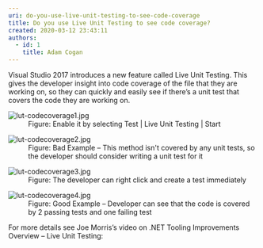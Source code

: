 ```yaml
---
uri: do-you-use-live-unit-testing-to-see-code-coverage
title: Do you use Live Unit Testing to see code coverage?
created: 2020-03-12 23:43:11
authors:
  - id: 1
    title: Adam Cogan
---
```





<span class='intro'> Visual Studio 2017 introduces a new feature called Live Unit Testing. This gives the developer insight into code coverage of the file that they are working on, so they can quickly and easily see if there’s a unit test that covers the code they are working on.<br> </span>

<dl class="image"><dt>​<img src="/PublishingImages/lut-codecoverage1.jpg" alt="lut-codecoverage1.jpg" /></dt><dd>Figure&#58; Enable it by selecting Test | Live Unit Testing | Start</dd></dl><dl class="badImage"><dt>​<img src="/PublishingImages/lut-codecoverage2.jpg" alt="lut-codecoverage2.jpg" /></dt><dd>Figure&#58; Bad Example – This method isn't covered by any unit tests, so the developer should consider writing a unit test for it</dd></dl><dl class="image"><dt>​<img src="/PublishingImages/lut-codecoverage3.jpg" alt="lut-codecoverage3.jpg" /></dt><dd>Figure&#58; The developer can right click and create a test immediately</dd></dl><dl class="goodImage"><dt>​<img src="/PublishingImages/lut-codecoverage4.jpg" alt="lut-codecoverage4.jpg" /></dt><dd>Figure&#58; Good Example – Developer can see that the code is covered by 2 passing tests and one failing test</dd></dl>

<p>For more details see Joe Morris’s video on .NET Tooling Improvements Overview – Live Unit Testing&#58;<br></p><p></p><div class="ms-rtestate-read ms-rte-wpbox"><div class="ms-rtestate-notify  ms-rtestate-read feb2a911-2a57-40c5-bd54-dba4001855cb" id="div_feb2a911-2a57-40c5-bd54-dba4001855cb"></div><div id="vid_feb2a911-2a57-40c5-bd54-dba4001855cb" style="display&#58;none;"></div></div><p>​​<br></p>


